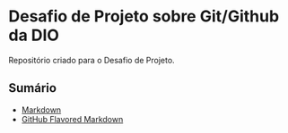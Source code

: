 # Desafio de Projeto sobre Git/Github da DIO
Repositório criado para o Desafio de Projeto.

## Sumário
* [Markdown](https://github.com/Kyougaru/dio-desafio-github-primeiro-repositorio/blob/main/GFM/gfm.md)
* [GitHub Flavored Markdown](https://github.com/Kyougaru/dio-desafio-github-primeiro-repositorio/blob/main/Markdown/markdown.md)
